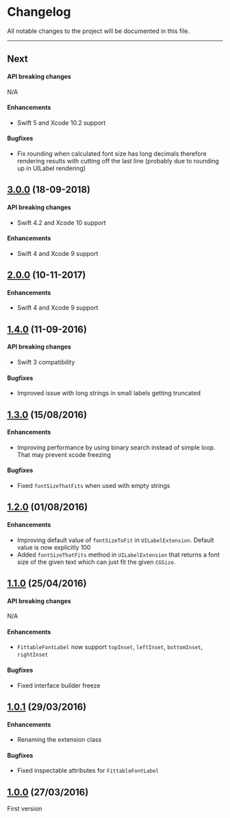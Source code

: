 # Changelog

All notable changes to the project will be documented in this file.

---

## Next

#### API breaking changes

N/A

#### Enhancements

- Swift 5 and Xcode 10.2 support

#### Bugfixes

- Fix rounding when calculated font size has long decimals therefore rendering results with cutting off the last line (probably due to rounding up in UILabel rendering)

## [3.0.0](https://github.com/tbaranes/FittableFontLabel/releases/tag/3.0.0) (18-09-2018)

#### API breaking changes

- Swift 4.2 and Xcode 10 support

#### Enhancements

- Swift 4 and Xcode 9 support

## [2.0.0](https://github.com/tbaranes/FittableFontLabel/releases/tag/2.0.0) (10-11-2017)


#### Enhancements

- Swift 4 and Xcode 9 support

## [1.4.0](https://github.com/tbaranes/FittableFontLabel/releases/tag/1.4.0) (11-09-2016)

#### API breaking changes

- Swift 3 compatibility

#### Bugfixes

- Improved issue with long strings in small labels getting truncated

## [1.3.0](https://github.com/tbaranes/FittableFontLabel/releases/tag/1.3.0) (15/08/2016)

#### Enhancements

- Improving performance by using binary search instead of simple loop. That may prevent xcode freezing 

#### Bugfixes

- Fixed `fontSizeThatFits` when used with empty strings

## [1.2.0](https://github.com/tbaranes/FittableFontLabel/releases/tag/1.2.0) (01/08/2016)
 
#### Enhancements

- Improving default value of `fontSizeToFit` in `UILabelExtension`. Default value is now explicitly 100
- Added `fontSizeThatFits` method in `UILabelExtension` that returns a font size of the given text which can just fit the given `CGSize`.

## [1.1.0](https://github.com/tbaranes/FittableFontLabel/releases/tag/1.1.0) (25/04/2016)

#### API breaking changes

N/A
 
#### Enhancements

- `FittableFontLabel` now support `topInset`, `leftInset`, `bottomInset`, `rightInset`

#### Bugfixes

- Fixed interface builder freeze

## [1.0.1](https://github.com/tbaranes/FittableFontLabel/releases/tag/1.0.1) (29/03/2016)

#### Enhancements

- Renaming the extension class

#### Bugfixes

- Fixed inspectable attributes for `FittableFontLabel`

## [1.0.0](https://github.com/tbaranes/FittableFontLabel/releases/tag/1.0.0) (27/03/2016)

First version
